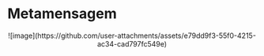 # Metamensagem 


<p align="center">![image](https://github.com/user-attachments/assets/e79dd9f3-55f0-4215-ac34-cad797fc549e)</p>

